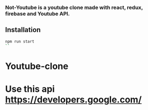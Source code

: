 ### Not-Youtube is a youtube clone made with react, redux, firebase and Youtube API.

## Installation

```bash
npm run start
``
```
# Youtube-clone
# Use this api https://developers.google.com/

